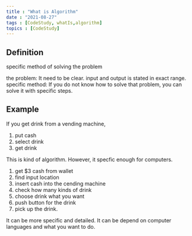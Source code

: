 ```yaml
---
title : "What is Algorithm"
date : "2021-08-27"
tags : [CodeStudy, whatIs,algorithm]
topics : [CodeStudy]
---
```


## Definition
specific method of solving the problem

the problem: It need to be clear. input and output is stated in exact range.
specific method: If you do not know how to solve that problem, you can solve it with specific steps.

## Example
If you get drink from a vending machine,

1. put cash
2. select drink
3. get drink

This is kind of algorithm. However, it specfic enough for computers.
1. get $3 cash from wallet
2. find input location
3. insert cash into the cending machine
4. check how many kinds of drink
5. choose drink what you want
6. push button for the drink
7. pick up the drink.

It can be more specific and detailed. It can be depend on computer languages and what you want to do.